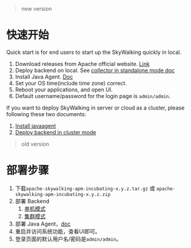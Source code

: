 
>new version
# 快速开始
Quick start is for end users to start up the SkyWalking quickly in local.

1. Download releases from Apache official website. [Link](http://skywalking.apache.org/downloads/)
1. Deploy backend on local. See [collector in standalone mode doc](Deploy-backend-in-standalone-mode.md)
1. Install Java Agent. [Doc](Deploy-skywalking-agent.md)
1. Set your OS time(include time zone) correct.
1. Reboot your applications, and open UI.
1. Default username/password for the login page is `admin/admin`.

If you want to deploy SkyWalking in server or cloud as a cluster, please following these two documents:
1. [Install javaagent](Deploy-skywalking-agent.md)
1. [Deploy backend in cluster mode](Deploy-backend-in-cluster-mode.md)



>old version
# 部署步骤
1. 下载`apache-skywalking-apm-incubating-x.y.z.tar.gz` 或 `apache-skywalking-apm-incubating-x.y.z.zip`
1. 部署 Backend
   1. [单机模式](Deploy-backend-in-standalone-mode-CN.md)
   1. [集群模式](Deploy-backend-in-cluster-mode-CN.md)
1. 部署 Java Agent，[doc](Deploy-skywalking-agent-CN.md)
1. 重启并访问系统功能，查看UI即可。
1. 登录页面的默认用户名/密码是`admin/admin`。






